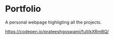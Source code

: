 # Portfolio
A personal webpage highligting all the projects.

https://codepen.io/prateeshgoswami/full/kXRmBQ/
